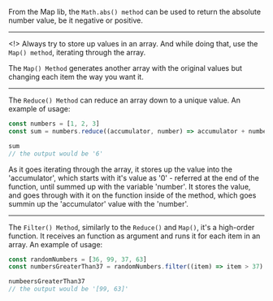 From the Map lib, the `Math.abs() method` can be used to return the absolute number value, be it negative or positive. 

<hr></hr>

<!> Always try to store up values in an array. And while doing that, use the `Map() method`, iterating through the array. 

The `Map() Method` generates another array with the original values but changing each item the way you want it. 

<hr></hr>

The `Reduce() Method` can reduce an array down to a unique value. An example of usage:
```js
const numbers = [1, 2, 3]
const sum = numbers.reduce((accumulator, number) => accumulator + number, 0)

sum
// the output would be '6'
```
As it goes iterating through the array, it stores up the value into the 'accumulator', which starts with it's value as '0' - referred at the end of the function, until summed up with the variable 'number'. It stores the value, and goes through with it on the function inside of the method, which goes summin up the 'accumulator' value with the 'number'.

<hr></hr>

The `Filter() Method`, similarly to the `Reduce()` and `Map()`, it's a high-order function. It receives an function as argument and runs it for each item in an array. An example of usage:
```js
const randomNumbers = [36, 99, 37, 63]
const numbersGreaterThan37 = randomNumbers.filter((item) => item > 37)

numbeersGreaterThan37
// the output would be '[99, 63]'
```